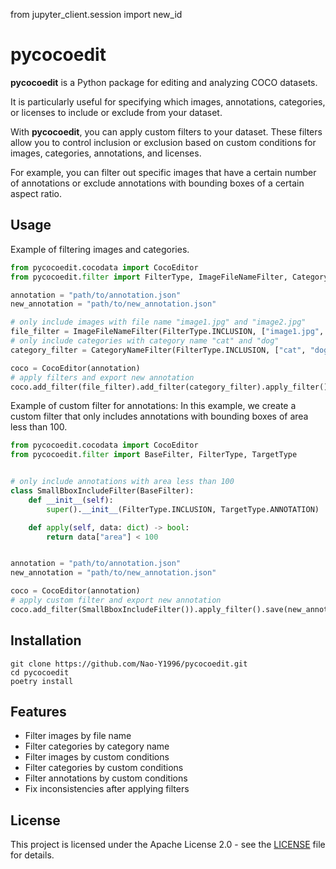 from jupyter_client.session import new_id

# pycocoedit

**pycocoedit** is a Python package for editing and analyzing COCO datasets.

It is particularly useful for specifying which images, annotations, categories, or licenses to include or exclude from your dataset.

With **pycocoedit**, you can apply custom filters to your dataset. These filters allow you to control inclusion or exclusion based on custom conditions for images, categories, annotations, and licenses.

For example, you can filter out specific images that have a certain number of annotations or exclude annotations with bounding boxes of a certain aspect ratio.


## Usage

Example of filtering images and categories.

```python
from pycocoedit.cocodata import CocoEditor
from pycocoedit.filter import FilterType, ImageFileNameFilter, CategoryNameFilter

annotation = "path/to/annotation.json"
new_annotation = "path/to/new_annotation.json"

# only include images with file name "image1.jpg" and "image2.jpg"
file_filter = ImageFileNameFilter(FilterType.INCLUSION, ["image1.jpg", "image2.jpg"])
# only include categories with category name "cat" and "dog"
category_filter = CategoryNameFilter(FilterType.INCLUSION, ["cat", "dog"])

coco = CocoEditor(annotation)
# apply filters and export new annotation
coco.add_filter(file_filter).add_filter(category_filter).apply_filter().save(new_annotation)
```

Example of custom filter for annotations:
In this example, we create a custom filter that only includes annotations with bounding boxes of area less than 100.

```python
from pycocoedit.cocodata import CocoEditor
from pycocoedit.filter import BaseFilter, FilterType, TargetType


# only include annotations with area less than 100
class SmallBboxIncludeFilter(BaseFilter):
    def __init__(self):
        super().__init__(FilterType.INCLUSION, TargetType.ANNOTATION)

    def apply(self, data: dict) -> bool:
        return data["area"] < 100


annotation = "path/to/annotation.json"
new_annotation = "path/to/new_annotation.json"

coco = CocoEditor(annotation)
# apply custom filter and export new annotation
coco.add_filter(SmallBboxIncludeFilter()).apply_filter().save(new_annotation)
```

## Installation

```
git clone https://github.com/Nao-Y1996/pycocoedit.git
cd pycocoedit
poetry install
```

## Features

- Filter images by file name
- Filter categories by category name
- Filter images by custom conditions
- Filter categories by custom conditions
- Filter annotations by custom conditions
- Fix inconsistencies after applying filters

## License

This project is licensed under the Apache License 2.0 - see the [LICENSE](LICENSE) file for details.


